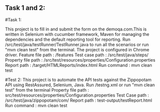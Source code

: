 ## Task 1 and 2:

#Task 1:

This project is to fill in and submit the form on the demoqa.com.This is written in Selenium with cucumber framework, Maven for managing the dependencies and the default reporting tool for reporting. Run /src/test/java/testRunner/TestRunner.java to run all the scenarios or run "mvn clean test" from the terminal. The project is configured in Chrome driver.
Feature file path : /features
Test case path : /src/test/java/steps/
Property file path : /src/test/resources/properties/Configuration.properties
Report path : /target/HTMLReports/index.html
Run command : mvn clean test



#Test 2:
This project is to automate the API tests against the Zippopotam API using  RestAssured, Selenium, Java. Run /testng.xml or run "mvn clean test" from the terminal
Property file path : src/test/resources/properties/Configuration.properties
Test Case path : /src/test/java/zippopotam/com/
Report path : test-output/testReport.html
Run command : mvn clean test

  
